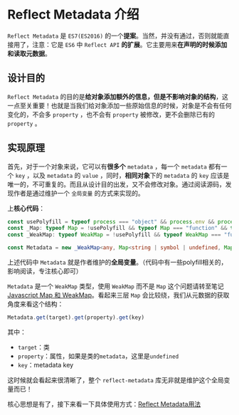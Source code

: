 # Reflect Metadata 介绍

`Reflect Metadata` 是 `ES7(ES2016)` 的一个**提案**。当然，并没有通过，否则就能直接用了，注意：它是 `ES6` 中 `Reflect API` **的扩展**。它主要用来**在声明的时候添加和读取元数据**。 

## 设计目的

`Reflect Metadata` 的目的是**给对象添加额外的信息，但是不影响对象的结构**，这一点至关重要！也就是当我们给对象添加一些原始信息的时候，对象是不会有任何变化的，不会多 `property` ，也不会有 `property` 被修改，更不会删除已有的 `property` 。

## 实现原理

首先，对于一个对象来说，它可以有**很多个** `metadata` ，每一个 `metadata` 都有一个 `key` ，以及 `metadata` 的 `value` ，同时，**相同对象**下的 `metadata` 的 `key` 应该是唯一的，不可重复的。而且从设计目的出发，又不会修改对象。通过阅读源码，发现作者是通过维护一个 `全局变量` 的方式来实现的。

上**核心代码**：

``` typescript
const usePolyfill = typeof process === "object" && process.env && process.env["REFLECT_METADATA_USE_MAP_POLYFILL"] === "true";
const _Map: typeof Map = !usePolyfill && typeof Map === "function" && typeof Map.prototype.entries === "function" ? Map : CreateMapPolyfill();
const _WeakMap: typeof WeakMap = !usePolyfill && typeof WeakMap === "function" ? WeakMap : CreateWeakMapPolyfill();

const Metadata = new _WeakMap<any, Map<string | symbol | undefined, Map<any, any>>>();
```

上述代码中 `Metadata` 就是作者维护的**全局变量**。（代码中有一些polyfill相关的，影响阅读，专注核心即可）

`Metadata` 是一个 `WeakMap` 类型，使用 `WeakMap` 而不是 `Map` 这个问题请转至笔记[Javascript Map 和 WeakMap](../../../JavaScript/基础语法/新增数据结构/Map.md)。看起来三层 `Map` 会比较绕，我们从元数据的获取角度来看这个结构：

``` typescript
Metadata.get(target).get(property).get(key)
```

其中：

* `target`：类
* `property`：属性，如果是类的`metadata`，这里是`undefined`
* `key`：metadata key

这时候就会看起来很清晰了，整个 `reflect-metadata` 库无非就是维护这个全局变量而已！

核心思想是有了，接下来看一下具体使用方式：[Reflect Metadata用法](用法.md)
